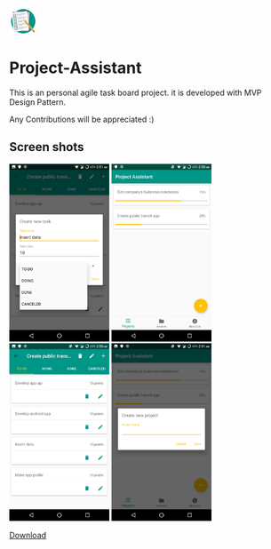 <img src="https://github.com/The-LoneWolf/Project-Assistant/raw/master/app/src/main/ic_launcher-web.png" width="50px" height="50px">

# Project-Assistant

This is an personal agile task board project. it is developed with MVP Design Pattern.

Any Contributions will be appreciated :)

## Screen shots

<img src="https://github.com/The-LoneWolf/Project-Assistant/raw/master/img/Screenshot_20171017-020127.png" width="180px" height="320px"> <img src="https://github.com/The-LoneWolf/Project-Assistant/raw/master/img/Screenshot_20171017-020045.png" width="180px" height="320px">
<img src="https://github.com/The-LoneWolf/Project-Assistant/raw/master/img/Screenshot_20171017-020055.png" width="180px" height="320px"> <img src="https://github.com/The-LoneWolf/Project-Assistant/raw/master/img/Screenshot_20171017-020111.png" width="180px" height="320px">

<a href="https://github.com/The-LoneWolf/Project-Assistant/raw/master/app/app-release.apk">Download</a>

